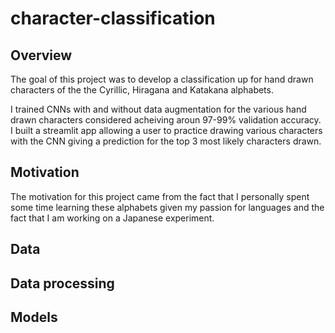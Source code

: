 # character-classification

## Overview

The goal of this project was to develop a classification up for hand drawn characters of the the Cyrillic, Hiragana and Katakana alphabets. 

I trained CNNs with and without data augmentation for the various hand drawn characters considered acheiving aroun 97-99\% validation accuracy.
I built a streamlit app allowing a user to practice drawing various characters with the CNN giving a prediction for the top 3 most likely characters 
drawn. 

## Motivation

The motivation for this project came from the fact that I personally spent some time learning these alphabets given my passion for languages
and the fact that I am working on a Japanese experiment. 

## Data

## Data processing

## Models


